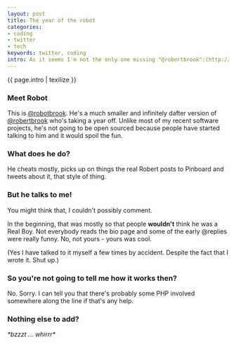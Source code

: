 ```yaml
---
layout: post
title: The year of the robot
categories: 
- coding
- twitter
- tech
keywords: twitter, coding
intro: As it seems I'm not the only one missing "@robertbrook":(http://twitter.com/robertbrook) on twitter, this little chap might help bridge the gap. Not quite the same thing, but it looks like he's going to have to do. For now.
---
```


<div markdown="1" class="intro">
  {{ page.intro | texilize }}
</div>

### Meet Robot

This is [@robotbrook](http://twitter.com/robotbrook). He's a much smaller and infinitely dafter version of [@robertbrook](http://twitter.com/robertbrook) who's taking a year off. Unlike most of my recent software projects, he's not going to be open sourced because people have started talking to him and it would spoil the fun.

### What does he do?

He cheats mostly, picks up on things the real Robert posts to Pinboard and tweets about it, that style of thing.

### But he talks to me!

You might think that, I couldn't possibly comment.

In the beginning, that was mostly so that people **wouldn't** think he was a Real Boy. Not everybody reads the bio page and some of the early @replies were really funny. No, not yours - yours was cool.

(Yes I have talked to it myself a few times by accident. Despite the fact that I wrote it. Shut up.)

### So you're not going to tell me how it works then?

No. Sorry. I can tell you that there's probably some PHP involved somewhere along the line if that's any help.

### Nothing else to add?

*\*bzzzt ... whirrr\**